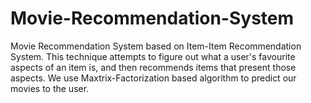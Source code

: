 # Movie-Recommendation-System
Movie Recommendation System based on  Item-Item Recommendation System. This technique attempts to figure out what a user's favourite aspects of an item is, and then recommends items that present those aspects.  We use Maxtrix-Factorization based algorithm to predict our movies to the user.



